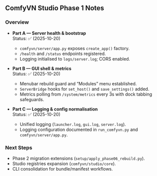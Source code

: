 ## ComfyVN Studio Phase 1 Notes

### Overview

- **Part A — Server health & bootstrap**  
  Status: ✅ (2025-10-20)  
  - `comfyvn/server/app.py` exposes `create_app()` factory.  
  - `/health` and `/status` endpoints registered.  
  - Logging initialised to `logs/server.log`; CORS enabled.

- **Part B — GUI shell & metrics**  
  Status: ✅ (2025-10-20)  
  - Menubar rebuild guard and “Modules” menu established.  
  - `ServerBridge` hooks for `set_host()` and `save_settings()` added.  
  - Metrics polling from `/system/metrics` every 3s with dock tabbing safeguards.

- **Part C — Logging & config normalisation**  
  Status: ✅ (2025-10-20)  
  - Unified logging (`launcher.log`, `gui.log`, `server.log`).  
  - Logging configuration documented in `run_comfyvn.py` and `comfyvn/server/app.py`.

### Next Steps
- Phase 2 migration extensions (`setup/apply_phase06_rebuild.py`).  
- Studio registries expansion (`comfyvn/studio/core`).  
- CLI consolidation for bundle/manifest workflows.

